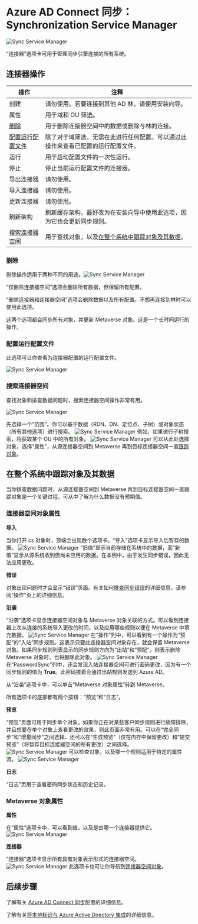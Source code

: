 <properties
    pageTitle="Azure AD Connect 同步：Synchronization Service Manager UI | Azure"
    description="了解用于 Azure AD Connect 的 Synchronization Service Manager 中的“连接器”选项卡。"
    services="active-directory"
    documentationcenter=""
    author="andkjell"
    manager="femila"
    editor="" />
<tags
    ms.assetid="60f1d979-8e6d-4460-aaab-747fffedfc1e"
    ms.service="active-directory"
    ms.workload="identity"
    ms.tgt_pltfrm="na"
    ms.devlang="na"
    ms.topic="article"
    ms.date="02/08/2017"
    wacn.date="03/13/2017"
    ms.author="billmath" />

# Azure AD Connect 同步：Synchronization Service Manager

![Sync Service Manager](./media/active-directory-aadconnectsync-service-manager-ui/connectors.png)  


“连接器”选项卡可用于管理同步引擎连接的所有系统。

## 连接器操作
| 操作 | 注释 |
| --- | --- |
| 创建 |请勿使用。若要连接到其他 AD 林，请使用安装向导。 |
| 属性 |用于域和 OU 筛选。 |
| [删除](#delete) |用于删除连接器空间中的数据或删除与林的连接。 |
| [配置运行配置文件](#configure-run-profiles) |除了对于域筛选，无需在此进行任何配置。可以通过此操作来查看已配置的运行配置文件。 |
| 运行 |用于启动配置文件的一次性运行。 |
| 停止 |停止当前运行配置文件的连接器。 |
| 导出连接器 |请勿使用。 |
| 导入连接器 |请勿使用。 |
| 更新连接器 |请勿使用。 |
| 刷新架构 |刷新缓存架构。最好改为在安装向导中使用此选项，因为它也会更新同步规则。 |
| [搜索连接器空间](#search-connector-space) |用于查找对象，以及[在整个系统中跟踪对象及其数据](#follow-an-object-and-its-data-through-the-system)。 |

### 删除 <a name="delete"></a>
删除操作适用于两种不同的用途。![Sync Service Manager](./media/active-directory-aadconnectsync-service-manager-ui/connectordelete.png)

“仅删除连接器空间”选项会删除所有数据，但保留所有配置。

“删除连接器和连接器空间”选项会删除数据以及所有配置。不想再连接到林时可以使用此选项。

这两个选项都会同步所有对象，并更新 Metaverse 对象。这是一个长时间运行的操作。

### 配置运行配置文件 <a name="configure-run-profiles"></a>
此选项可让你查看为连接器配置的运行配置文件。

![Sync Service Manager](./media/active-directory-aadconnectsync-service-manager-ui/configurerunprofiles.png)

### 搜索连接器空间 <a name="search-connector-space"></a>
查找对象和排查数据问题时，搜索连接器空间操作非常有用。

![Sync Service Manager](./media/active-directory-aadconnectsync-service-manager-ui/cssearch.png)

先选择一个“范围”。你可以基于数据（RDN、DN、定位点、子树）或对象状态（所有其他选项）进行搜索。
![Sync Service Manager](./media/active-directory-aadconnectsync-service-manager-ui/cssearchscope.png) 
例如，如果进行子树搜索，将获取某个 OU 中的所有对象。
![Sync Service Manager](./media/active-directory-aadconnectsync-service-manager-ui/cssearchsubtree.png) 
可以从此处选择对象，选择“属性”，从源连接器空间到 Metaverse 再到目标连接器空间一直[跟踪对象](#follow-an-object-and-its-data-through-the-system)。

## 在整个系统中跟踪对象及其数据  <a name="follow-an-object-and-its-data-through-the-system"></a>
当你排查数据问题时，从源连接器空间到 Metaverse 再到目标连接器空间一直跟踪对象是一个关键过程，可从中了解为什么数据没有预期值。

### 连接器空间对象属性 <a name="connector-space-object-properties"></a>

**导入** 

当你打开 cs 对象时，顶端会出现数个选项卡。“导入”选项卡显示导入后暂存的数据。
![Sync Service Manager](./media/active-directory-aadconnectsync-service-manager-ui/csimport.png)
“旧值”显示当前存储在系统中的数据，而“新值”显示从源系统收到但尚未应用的数据。在本例中，由于发生同步错误，因此无法应用更改。

**错误** 

对象出现问题时才会显示“错误”页面。有关如何[排查同步错误](/documentation/articles/active-directory-aadconnectsync-service-manager-ui-operations/#troubleshoot-errors-in-operations-tab/)的详细信息，请参阅“操作”页上的详细信息。

**沿袭** 

“沿袭”选项卡显示连接器空间对象与 Metaverse 对象关联的方式。可以看到连接器上次从连接的系统导入更改的时间，以及应用哪些规则以便在 Metaverse 中填充数据。
![Sync Service Manager](./media/active-directory-aadconnectsync-service-manager-ui/cslineage.png) 
在“操作”列中，可以看到有一个操作为“预配”的“入站”同步规则。这表示只要此连接器空间对象存在，就会保留 Metaverse 对象。如果同步规则列表显示的同步规则方向为“出站”和“预配”，则表示删除 Metaverse 对象时，也将删除此对象。
![Sync Service Manager](./media/active-directory-aadconnectsync-service-manager-ui/cslineageout.png) 在“PasswordSync”列中，还会发现入站连接器空间可进行密码更改，因为有一个同步规则的值为 **True**。此密码接着会通过出站规则发送到 Azure AD。

从“沿袭”选项卡中，可以单击“Metaverse 对象属性”转到 Metaverse。[](#metaverse-object-properties)

所有选项卡的底部都有两个按钮：“预览”和“日志”。

**预览** 

“预览”页面可用于同步单个对象。如果你正在对某些客户同步规则进行故障排除，并且想要在单个对象上查看更改的效果，则此页面非常有用。可以在“完全同步”和“增量同步”之间选择。还可以在“生成预览”（仅在内存中保留更改）和“提交预览”（将暂存目标连接器空间的所有更改）之间选择。
![Sync Service Manager](./media/active-directory-aadconnectsync-service-manager-ui/preview1.png) 
可以检查对象，以及哪一个规则适用于特定的属性流。
![Sync Service Manager](./media/active-directory-aadconnectsync-service-manager-ui/preview2.png)

**日志**

“日志”页用于查看密码同步状态和历史记录。

### Metaverse 对象属性 <a name="metaverse-object-properties"></a>

**属性**

在“属性”选项卡中，可以看到值，以及是由哪一个连接器提供它。
![Sync Service Manager](./media/active-directory-aadconnectsync-service-manager-ui/mvattributes.png) 

**连接器**

“连接器”选项卡显示所有具有对象表示形式的连接器空间。
![Sync Service Manager](./media/active-directory-aadconnectsync-service-manager-ui/mvconnectors.png) 
此选项卡也可让你导航到[连接器空间对象](#connector-space-object-properties)。

## 后续步骤
了解有关 [Azure AD Connect 同步](/documentation/articles/active-directory-aadconnectsync-whatis/)配置的详细信息。

了解有关[将本地标识与 Azure Active Directory 集成](/documentation/articles/active-directory-aadconnect/)的详细信息。

<!---HONumber=Mooncake_0306_2017-->
<!--Update_Description: wording update-->